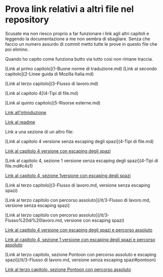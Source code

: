 # Prova  link relativi a altri file nel  repository

Scusate ma non riesco proprio a far funzionare i link agli altri capitoli e leggendo la documentazione a me non sembra di sbagliare.
Senza che faccio un numero assurdo di commit metto tutte le prove in questo file che poi elimino.

Quando ho capito come funziona butto via tutto così non rimane traccia.

[Link al primo capitolo](1-Buone norme di traduzione.md)
[Link al secondo capitolo](2-Linee guida di Mozilla Italia.md)

[Link al terzo capitolo](3-Flusso di lavoro.md)

[Link al capitolo 4](4-Tipi di file.md)

[Link al quinto capitolo](5-Risorse esterne.md)

[Link all'introduzione](Introduzione.md)

[Link al readme](README.md)


Link a una sezione di un altro file:








[Link al capitolo 4 versione senza escaping degli spazi](4-Tipi di file.md)

[Link al capitolo 4 versione con escaping degli spazi](4-Tipi%20di%20file.md)

[Link al capitolo 4, sezione 1 versione senza escaping degli spazi](4-Tipi di file.md#c4s1)


[Link al capitolo 4, sezione 1versione con escaping degli spazi](4-Tipi%20di%20file.md#c4s1)




[Link al terzo capitolo](3-Flusso di lavoro.md, versione senza escaping spazi)

[Link al terzo capitolo con percorso assoluto](/it/3-Flusso di lavoro.md, versione senza escaping spazi)


[Link al terzo capitolo con percorso assoluto](/it/3-Flusso%20di%20lavoro.md, versione con escaping spazi)


[Link al capitolo 4 versione con escaping degli spazi e percorso assoluto](/it/4-Tipi%20di%20file.md)


[Link al capitolo 4, sezione 1  versione con escaping degli spazi e percorso assoluto](/it/4-Tipi%20di%20file.md#c4s1)


[Link al terzo capitolo, sezione Pontoon con percorso assoluto e escaping spazi](/it/3-Flusso di lavoro.md, versione senza escaping spazi#pontoon)

[Link al terzo capitolo, sezione Pontoon con percorso assoluto](/it/3-Flusso%20di%20lavoro.md#pontoon)